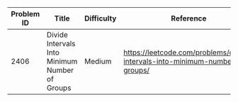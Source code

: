 | Problem ID | Title | Difficulty | Reference
| --- | --- | --- | ---
| 2406 | Divide Intervals Into Minimum Number of Groups | Medium | https://leetcode.com/problems/divide-intervals-into-minimum-number-of-groups/
